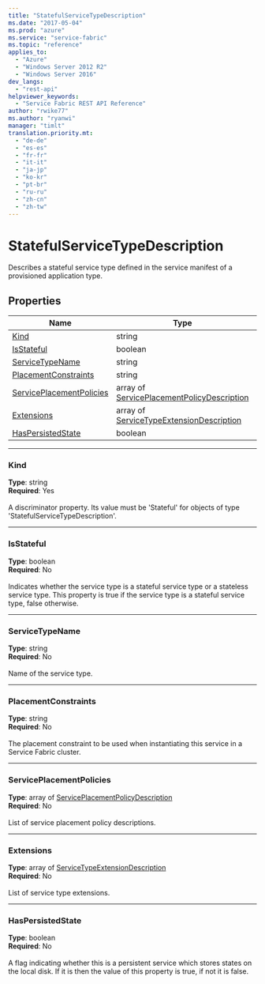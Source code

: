 ```yaml
---
title: "StatefulServiceTypeDescription"
ms.date: "2017-05-04"
ms.prod: "azure"
ms.service: "service-fabric"
ms.topic: "reference"
applies_to: 
  - "Azure"
  - "Windows Server 2012 R2"
  - "Windows Server 2016"
dev_langs: 
  - "rest-api"
helpviewer_keywords: 
  - "Service Fabric REST API Reference"
author: "rwike77"
ms.author: "ryanwi"
manager: "timlt"
translation.priority.mt: 
  - "de-de"
  - "es-es"
  - "fr-fr"
  - "it-it"
  - "ja-jp"
  - "ko-kr"
  - "pt-br"
  - "ru-ru"
  - "zh-cn"
  - "zh-tw"
---
```

# StatefulServiceTypeDescription

Describes a stateful service type defined in the service manifest of a provisioned application type.

## Properties
| Name | Type | Required |
| --- | --- | --- |
| [Kind](#kind) | string | Yes |
| [IsStateful](#isstateful) | boolean | No |
| [ServiceTypeName](#servicetypename) | string | No |
| [PlacementConstraints](#placementconstraints) | string | No |
| [ServicePlacementPolicies](#serviceplacementpolicies) | array of [ServicePlacementPolicyDescription](sfclient-model-serviceplacementpolicydescription.md) | No |
| [Extensions](#extensions) | array of [ServiceTypeExtensionDescription](sfclient-model-servicetypeextensiondescription.md) | No |
| [HasPersistedState](#haspersistedstate) | boolean | No |

____
### Kind
__Type__: string <br/>
__Required__: Yes <br/>
<br/>
A discriminator property. Its value must be 'Stateful' for objects of type 'StatefulServiceTypeDescription'.

____
### IsStateful
__Type__: boolean <br/>
__Required__: No<br/>
<br/>
Indicates whether the service type is a stateful service type or a stateless service type. This property is true if the service type is a stateful service type, false otherwise.

____
### ServiceTypeName
__Type__: string <br/>
__Required__: No<br/>
<br/>
Name of the service type.

____
### PlacementConstraints
__Type__: string <br/>
__Required__: No<br/>
<br/>
The placement constraint to be used when instantiating this service in a Service Fabric cluster.

____
### ServicePlacementPolicies
__Type__: array of [ServicePlacementPolicyDescription](sfclient-model-serviceplacementpolicydescription.md) <br/>
__Required__: No<br/>
<br/>
List of service placement policy descriptions.

____
### Extensions
__Type__: array of [ServiceTypeExtensionDescription](sfclient-model-servicetypeextensiondescription.md) <br/>
__Required__: No<br/>
<br/>
List of service type extensions.

____
### HasPersistedState
__Type__: boolean <br/>
__Required__: No<br/>
<br/>
A flag indicating whether this is a persistent service which stores states on the local disk. If it is then the value of this property is true, if not it is false.

